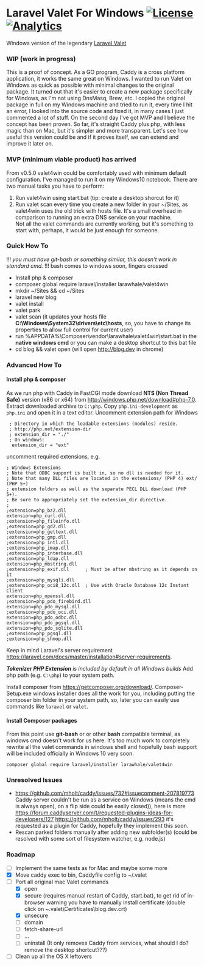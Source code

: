 # Laravel Valet For Windows [![License](https://poser.pugx.org/larawhale/valet4win/license.svg?format=flat-square)](https://packagist.org/packages/larawhale/valet4win) [![Analytics](https://vitr-analytics.appspot.com/UA-75628680-1/valet4win?flat-gif&useReferer)](https://github.com/vitr/google-analytics-beacon)

Windows version of the legendary [Laravel Valet](https://github.com/laravel/valet)

### WIP (work in progress)
This is a proof of concept. As a GO program, Caddy is a cross platform application, it works the same great on Windows.
I wanted to run Valet on Windows as quick as possible with minimal changes to the original package. It turned out that it's easier to create a new package specifically for Windows, as I'm not using DnsMasq, Brew, etc. I copied the original package in full on my Windows machine and tried to run it, every time I hit an error, I looked into the source code and fixed it, in many cases I just commented a lot of stuff. On the second day I've got MVP and I believe the concept has been proven.
So far, it's straight Caddy plus php, with less magic than on Mac, but it's simpler and more transparent. Let's see how useful this version could be and if it proves itself, we can extend and improve it later on.

### MVP (minimum viable product) has arrived
From v0.5.0 valet4win could be comfortably used with minimum default configuration. I've managed to run it on my Windows10 notebook. There are two manual tasks you have to perform:  
1. Run valet4win using start.bat (tip: create a desktop shorcut for it)  
2. Run valet scan every time you create a new folder in your ~/Sites, as valet4win uses the old trick with hosts file. It's a small overhead in comparison to running an extra DNS service on your machine.  
Not all the valet commands are currently working, but it's something to start with, perhaps, it would be just enough for someone.


### Quick How To
!!! *you must have git-bash or something similar, this doesn't work in standard cmd.* !!! bash comes to windows soon, fingers crossed 

* Install php & composer
* composer global require laravel/installer larawhale/valet4win
* mkdir ~/Sites && cd ~/Sites
* laravel new blog
* valet install
* valet park
* valet scan (it updates your hosts file **C:\Windows\System32\drivers\etc\hosts**, so, you have to change its properties to allow full control for current user)
* run  %APPDATA%\Composer\vendor\larawhale\valet4win\start.bat in the **native windows cmd**
or you can make a desktop shortcut to this bat file
* cd blog && valet open (will open http://blog.dev in chrome)

### Advanced How To
#### Install php & composer
As we run php with Caddy in FastCGI mode download **NTS (Non Thread Safe)** version (x86 or x64) from http://windows.php.net/download#php-7.0. Extract downloaded archive to `C:\php`.
Copy `php.ini-development` as `php.ini` and open it in a text editor. Uncomment extension path for Windows
```
 ; Directory in which the loadable extensions (modules) reside.
 ; http://php.net/extension-dir
 ; extension_dir = "./"
 ; On windows:
  extension_dir = "ext"
```  
uncomment required extensions, e.g.  
```
; Windows Extensions
; Note that ODBC support is built in, so no dll is needed for it.
; Note that many DLL files are located in the extensions/ (PHP 4) ext/ (PHP 5+)
; extension folders as well as the separate PECL DLL download (PHP 5+).
; Be sure to appropriately set the extension_dir directive.
;
;extension=php_bz2.dll
extension=php_curl.dll
;extension=php_fileinfo.dll
;extension=php_gd2.dll
;extension=php_gettext.dll
;extension=php_gmp.dll
;extension=php_intl.dll
;extension=php_imap.dll
;extension=php_interbase.dll
;extension=php_ldap.dll
extension=php_mbstring.dll
;extension=php_exif.dll      ; Must be after mbstring as it depends on it
;extension=php_mysqli.dll
;extension=php_oci8_12c.dll  ; Use with Oracle Database 12c Instant Client
extension=php_openssl.dll
;extension=php_pdo_firebird.dll
extension=php_pdo_mysql.dll
;extension=php_pdo_oci.dll
extension=php_pdo_odbc.dll
extension=php_pdo_pgsql.dll
extension=php_pdo_sqlite.dll
;extension=php_pgsql.dll
;extension=php_shmop.dll
```
Keep in mind Laravel's server requirement https://laravel.com/docs/master/installation#server-requirements.

_**Tokenizer PHP Extension** is included by default in all Windows builds_
Add php path (e.g. `C:\php`) to your system path.

Install composer from https://getcomposer.org/download/.
Composer-Setup.exe windows installer does all the work for you, including putting the composer bin folder in your system path, so, later you can easily use commands like `laravel` or `valet`.

#### Install Composer packages
From this point use **git-bash** or or other **bash** compatible terminal, as windows cmd doesn't work for us here. It's too much work to completely rewrite all the valet commands in windows shell and hopefully bash support will be included officially in Windows 10 very soon. 
```
composer global require laravel/installer larawhale/valet4win
```

### Unresolved Issues
* https://github.com/mholt/caddy/issues/732#issuecomment-207819773
Caddy server couldn't be run as a service on Windows (means the cmd is always open), on a flip side could be easily closed)), here is more
https://forum.caddyserver.com/t/requested-plugins-ideas-for-developers/127
https://github.com/mholt/caddy/issues/293
it's requested as a plugin for Caddy, hopefully they implement this soon.
* Rescan parked folders manually after adding new subfolder(s) (could be resolved with some sort of filesystem watcher, e.g. node.js)


### Roadmap
- [ ] Implement the same tests as for Mac and maybe some more
- [x] Move caddy exec to bin, Caddyfile config to ~/.valet
- [ ] Port all original mac Valet commands
    - [x] open 
    - [x] secure (requires manual restart of Caddy, start.bat), to get rid of in-browser warning you have to manually install certificate (double click on ~\.valet\Certificates\blog.dev.crt)
    - [x] unsecure 
    - [ ] domain 
    - [ ] fetch-share-url 
    - [ ]  ...
    - [ ] uninstall (It only removes Caddy from services, what should I do? remove the desktop shortcut???)
- [ ] Clean up all the OS X leftovers
